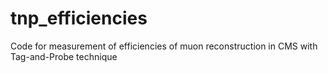 # tnp_efficiencies
Code for measurement of efficiencies of muon reconstruction in CMS with Tag-and-Probe technique
